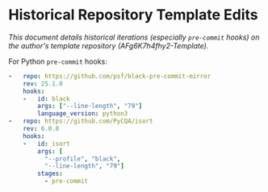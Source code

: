 # Historical Repository Template Edits

_This document details historical iterations (especially `pre-commit` hooks) on the author's template repository (AFg6K7h4fhy2-Template)._

For Python `pre-commit` hooks:

```yaml
-   repo: https://github.com/psf/black-pre-commit-mirror
    rev: 25.1.0
    hooks:
    -   id: black
        args: ["--line-length", "79"]
        language_version: python3
-   repo: https://github.com/PyCQA/isort
    rev: 6.0.0
    hooks:
    -   id: isort
        args: [
          "--profile", "black",
          "--line-length", "79"]
        stages:
          - pre-commit
```
